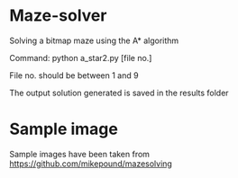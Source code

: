 # Maze-solver
Solving a bitmap maze using the A* algorithm

Command: python a_star2.py [file no.]

File no. should be between 1 and 9

The output solution generated is saved in the results folder

# Sample image
Sample images have been taken from https://github.com/mikepound/mazesolving
